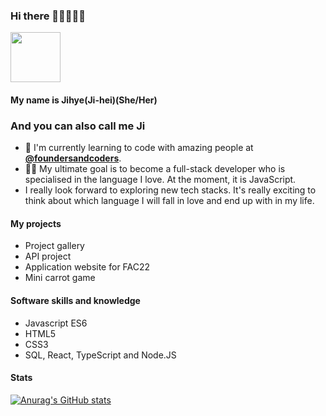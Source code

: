 ### Hi there 👋👋👋👋👋 

<img src="https://media.giphy.com/media/dxn6fRlTIShoeBr69N/giphy.gif" width="80" height="80">

#### My name is Jihye(Ji-hei)(She/Her)  
### And you can also call me Ji 

- 🌱 I'm currently learning to code with amazing people at [**@foundersandcoders**](https://github.com/foundersandcoders).
- 👩‍💻 My ultimate goal is to become a full-stack developer who is specialised in the language I love. At the moment, it is JavaScript.
- I really look forward to exploring new tech stacks. It's really exciting to think about which language I will fall in love and end up with in my life. 

#### My projects 

- Project gallery
- API project
- Application website for FAC22
- Mini carrot game

#### Software skills and knowledge
- Javascript ES6
- HTML5
- CSS3
- SQL, React, TypeScript and Node.JS

#### Stats
[![Anurag's GitHub stats](https://github-readme-stats.vercel.app/api?username=jijip41)](https://github.com/anuraghazra/github-readme-stats)


<!--
**jijip41/jijip41** is a ✨ _special_ ✨ repository because its `README.md` (this file) appears on your GitHub profile.

Here are some ideas to get you started:

- 🔭 I’m currently working on ...
- 🌱 I’m currently learning ...
- 👯 I’m looking to collaborate on ...
- 🤔 I’m looking for help with ...
- 💬 Ask me about ...
- 📫 How to reach me: ...
- 😄 Pronouns: ...
- ⚡ Fun fact: ...
-->
